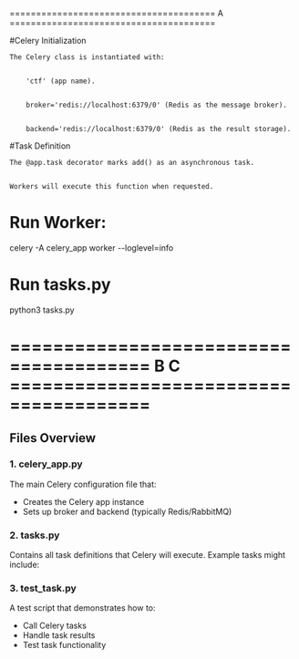 ======================================= A =======================================


#Celery Initialization


    The Celery class is instantiated with:


        'ctf' (app name).


        broker='redis://localhost:6379/0' (Redis as the message broker).


        backend='redis://localhost:6379/0' (Redis as the result storage).
       


#Task Definition


    The @app.task decorator marks add() as an asynchronous task.


    Workers will execute this function when requested.
   
   
# Run Worker:
celery -A celery_app worker --loglevel=info


# Run tasks.py
python3 tasks.py


# ======================================= B C =======================================




## Files Overview


### 1. celery_app.py
The main Celery configuration file that:
- Creates the Celery app instance
- Sets up broker and backend (typically Redis/RabbitMQ)


### 2. tasks.py
Contains all task definitions that Celery will execute. Example tasks might include:




### 3. test_task.py
A test script that demonstrates how to:
- Call Celery tasks
- Handle task results
- Test task functionality





